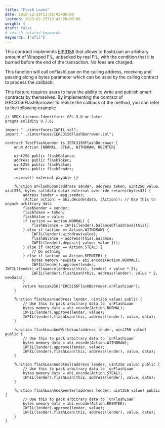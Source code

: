 ```yaml
---
title: "Flash Loans"
date: 2018-12-29T11:02:05+06:00
lastmod: 2023-02-15T10:42:26+06:00
weight: 4
draft: false
# search related keywords
keywords: ["wfil"]
---
```



This contract implements [EIP3156](https://eips.ethereum.org/EIPS/eip-3156) that allows to flashLoan an arbitrary amount of Wrapped FIL, unbacked by real FIL, with the condition that it is burned before the end of the transaction. No fees are charged.

This function will call onFlashLoan on the calling address, receiving and passing along a bytes parameter which can be used by the calling contract to process the callback.

This feature requires users to have the ability to write and publish smart contracts by themselves. By implementing the contract of IERC3156FlashBorrower to realize the callback of the method, you can refer to the following example:

```
// SPDX-License-Identifier: GPL-3.0-or-later
pragma solidity 0.7.6;

import "../interfaces/IWFIL.sol";
import "../interfaces/IERC3156FlashBorrower.sol";

contract TestFlashLender is IERC3156FlashBorrower {
    enum Action {NORMAL, STEAL, WITHDRAW, REENTER}

    uint256 public flashBalance;
    address public flashToken;
    uint256 public flashValue;
    address public flashSender;

    receive() external payable {}

    function onFlashLoan(address sender, address token, uint256 value, uint256, bytes calldata data) external override returns(bytes32) {
        address lender = msg.sender;
        (Action action) = abi.decode(data, (Action)); // Use this to unpack arbitrary data
        flashSender = sender;
        flashToken = token;
        flashValue = value;
        if (action == Action.NORMAL) {
            flashBalance = IWFIL(lender).balanceOf(address(this));
        } else if (action == Action.WITHDRAW) {
            IWFIL(lender).withdraw(value);
            flashBalance = address(this).balance;
            IWFIL(lender).deposit{ value: value }();
        } else if (action == Action.STEAL) {
            // Do nothing
        } else if (action == Action.REENTER) {
            bytes memory newData = abi.encode(Action.NORMAL);
            IWFIL(lender).approve(lender, IWFIL(lender).allowance(address(this), lender) + value * 2);
            IWFIL(lender).flashLoan(this, address(lender), value * 2, newData);
        }
        return keccak256("ERC3156FlashBorrower.onFlashLoan");
    }

    function flashLoan(address lender, uint256 value) public {
        // Use this to pack arbitrary data to `onFlashLoan`
        bytes memory data = abi.encode(Action.NORMAL);
        IWFIL(lender).approve(lender, value);
        IWFIL(lender).flashLoan(this, address(lender), value, data);
    }

    function flashLoanAndWithdraw(address lender, uint256 value) public {
        // Use this to pack arbitrary data to `onFlashLoan`
        bytes memory data = abi.encode(Action.WITHDRAW);
        IWFIL(lender).approve(lender, value);
        IWFIL(lender).flashLoan(this, address(lender), value, data);
    }

    function flashLoanAndSteal(address lender, uint256 value) public {
        // Use this to pack arbitrary data to `onFlashLoan`
        bytes memory data = abi.encode(Action.STEAL);
        IWFIL(lender).flashLoan(this, address(lender), value, data);
    }

    function flashLoanAndReenter(address lender, uint256 value) public {
        // Use this to pack arbitrary data to `onFlashLoan`
        bytes memory data = abi.encode(Action.REENTER);
        IWFIL(lender).approve(lender, value);
        IWFIL(lender).flashLoan(this, address(lender), value, data);
    }
}
```
